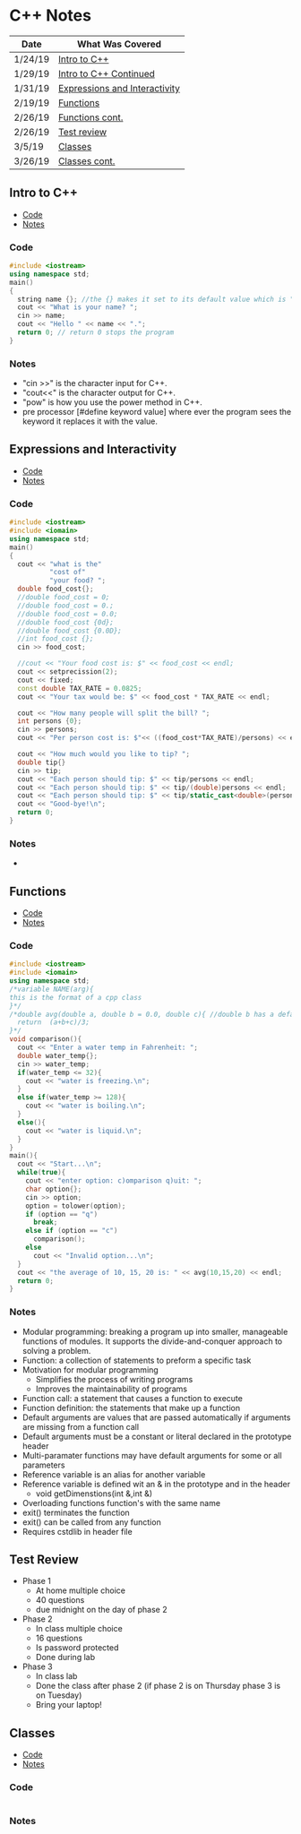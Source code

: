 # C++ Notes

| Date | What Was Covered |
|------|------------------|
|1/24/19|[Intro to C++](https://github.com/JonathanBrunssen/programming-fundamentals-1337/tree/master/C%2B%2B/notes#intro-to-c)|
|1/29/19|[Intro to C++ Continued](https://github.com/JonathanBrunssen/programming-fundamentals-1337/tree/master/C%2B%2B/notes#intro-to-c)|
|1/31/19|[Expressions and Interactivity](https://github.com/JonathanBrunssen/programming-fundamentals-1337/tree/master/C%2B%2B/notes#expressions-and-interactivity)|
|2/19/19|[Functions](https://github.com/JonathanBrunssen/programming-fundamentals-1337/tree/master/C%2B%2B/notes#functions)|
|2/26/19|[Functions cont.](https://github.com/JonathanBrunssen/programming-fundamentals-1337/tree/master/C%2B%2B/notes#functions)|
|2/26/19|[Test review](https://github.com/JonathanBrunssen/programming-fundamentals-1337/tree/master/C%2B%2B/notes#functions)|
|3/5/19|[Classes](https://github.com/JonathanBrunssen/programming-fundamentals-1337/tree/master/C%2B%2B/notes#classes)|
|3/26/19|[Classes cont.](https://github.com/JonathanBrunssen/programming-fundamentals-1337/tree/master/C%2B%2B/notes#classes)|

## Intro to C++
- [Code](https://github.com/JonathanBrunssen/programming-fundamentals-1337/tree/master/C%2B%2B/notes#code)
- [Notes](https://github.com/JonathanBrunssen/programming-fundamentals-1337/tree/master/C%2B%2B/notes#notes)
### Code
```cpp
#include <iostream>
using namespace std;
main()
{
  string name {}; //the {} makes it set to its default value which is ""
  cout << "What is your name? ";
  cin >> name;
  cout << "Hello " << name << ".";
  return 0; // return 0 stops the program
}
```
### Notes
  - "cin >>" is the character input for C++.
  - "cout<<" is the character output for C++.
  - "pow" is how you use the power method in C++.
  - pre processor [#define keyword value] where ever the program sees the keyword it replaces it with the value.

## Expressions and Interactivity
- [Code](https://github.com/JonathanBrunssen/programming-fundamentals-1337/tree/master/C%2B%2B/notes#code-1)
- [Notes](https://github.com/JonathanBrunssen/programming-fundamentals-1337/tree/master/C%2B%2B/notes#notes-1)
### Code
```cpp
#include <iostream>
#include <iomain>
using namespace std;
main()
{
  cout << "what is the"
          "cost of"
          "your food? ";
  double food_cost{};
  //double food_cost = 0;
  //double food_cost = 0.;
  //double food_cost = 0.0;
  //double food_cost {0d};
  //double food_cost {0.0D};
  //int food_cost {};
  cin >> food_cost;

  //cout << "Your food cost is: $" << food_cost << endl;
  cout << setprecission(2);
  cout << fixed;
  const double TAX_RATE = 0.0825;
  cout << "Your tax would be: $" << food_cost * TAX_RATE << endl;

  cout << "How many people will split the bill? ";
  int persons {0};
  cin >> persons;
  cout << "Per person cost is: $"<< ((food_cost*TAX_RATE)/persons) << endl;

  cout << "How much would you like to tip? ";
  double tip{}
  cin >> tip;
  cout << "Each person should tip: $" << tip/persons << endl;
  cout << "Each person should tip: $" << tip/(double)persons << endl;
  cout << "Each person should tip: $" << tip/static_cast<double>(persons) << endl;
  cout << "Good-bye!\n";
  return 0;
}
```
### Notes
  -

## Functions
- [Code](https://github.com/JonathanBrunssen/programming-fundamentals-1337/tree/master/C%2B%2B/notes#code-2)
- [Notes](https://github.com/JonathanBrunssen/programming-fundamentals-1337/tree/master/C%2B%2B/notes#notes-2)

### Code
```cpp
#include <iostream>
#include <iomain>
using namespace std;
/*variable NAME(arg){
this is the format of a cpp class
}*/
/*double avg(double a, double b = 0.0, double c){ //double b has a default of zero
  return  (a+b+c)/3;
}*/
void comparison(){
  cout << "Enter a water temp in Fahrenheit: ";
  double water_temp{};
  cin >> water_temp;
  if(water_temp <= 32){
    cout << "water is freezing.\n";
  }
  else if(water_temp >= 128){
    cout << "water is boiling.\n";
  }
  else(){
    cout << "water is liquid.\n";
  }
}
main(){
  cout << "Start...\n";
  while(true){
    cout << "enter option: c)omparison q)uit: ";
    char option{};
    cin >> option;
    option = tolower(option);
    if (option == "q")
      break;
    else if (option == "c")
      comparison();
    else
      cout << "Invalid option...\n";
  }
  cout << "the average of 10, 15, 20 is: " << avg(10,15,20) << endl;
  return 0;
}
```

### Notes
- Modular programming: breaking a program up into smaller, manageable functions of modules. It supports the divide-and-conquer approach to solving a problem.
- Function: a collection of statements to preform a specific task
- Motivation for modular programming
  - Simplifies the process of writing programs
  - Improves the maintainability of programs
- Function call: a statement that causes a function to execute
- Function definition: the statements that make up a function
- Default arguments are values that are passed automatically if arguments are missing from a function call
- Default arguments must be a constant or literal declared in the prototype header
- Multi-paramater functions may have default arguments for some or all parameters
- Reference variable is an alias for another variable
- Reference variable is defined wit an & in the prototype and in the header
  - void getDimenstions(int &,int &)
- Overloading functions function's with the same name
- exit() terminates the function
- exit() can be called from any function
- Requires cstdlib in header file

## Test Review
  - Phase 1
    - At home multiple choice
    - 40 questions
    - due midnight on the day of phase 2
  - Phase 2
    - In class multiple choice
    - 16 questions
    - Is password protected
    - Done during lab
  - Phase 3
    - In class lab
    - Done the class after phase 2 (if phase 2 is on Thursday phase 3 is on Tuesday)
    - Bring your laptop!

## Classes
  - [Code](https://github.com/JonathanBrunssen/programming-fundamentals-1337/tree/master/C%2B%2B/notes#code-3)
  - [Notes](https://github.com/JonathanBrunssen/programming-fundamentals-1337/tree/master/C%2B%2B/notes#notes-3)

### Code

```cpp

```

### Notes
